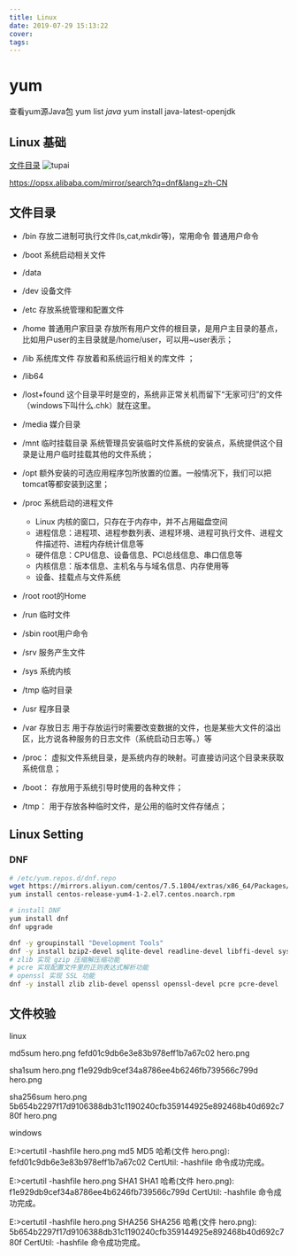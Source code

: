 ```yaml
---
title: Linux
date: 2019-07-29 15:13:22
cover:
tags:
---
```


# yum

查看yum源Java包
yum list *java*
yum install java-latest-openjdk



## Linux 基础

[文件目录](#文件目录)
![tupai](/img/docusaurus.svg)


https://opsx.alibaba.com/mirror/search?q=dnf&lang=zh-CN

## 文件目录
- /bin 存放二进制可执行文件(ls,cat,mkdir等)，常用命令 普通用户命令
- /boot 系统启动相关文件
- /data
- /dev 设备文件
- /etc 存放系统管理和配置文件
- /home 普通用户家目录 存放所有用户文件的根目录，是用户主目录的基点，比如用户user的主目录就是/home/user，可以用~user表示；
- /lib 系统库文件 存放着和系统运行相关的库文件 ；
- /lib64
- /lost+found 这个目录平时是空的，系统非正常关机而留下“无家可归”的文件（windows下叫什么.chk）就在这里。
- /media 媒介目录
- /mnt 临时挂载目录 系统管理员安装临时文件系统的安装点，系统提供这个目录是让用户临时挂载其他的文件系统；
- /opt 额外安装的可选应用程序包所放置的位置。一般情况下，我们可以把tomcat等都安装到这里；
- /proc 系统启动的进程文件
  - Linux 内核的窗口，只存在于内存中，并不占用磁盘空间
  - 进程信息：进程项、进程参数列表、进程环境、进程可执行文件、进程文件描述符、进程内存统计信息等
  - 硬件信息：CPU信息、设备信息、PCI总线信息、串口信息等
  - 内核信息：版本信息、主机名与与域名信息、内存使用等
  - 设备、挂载点与文件系统
- /root root的Home
- /run 临时文件
- /sbin root用户命令
- /srv 服务产生文件
- /sys 系统内核
- /tmp 临时目录
- /usr 程序目录
- /var 存放日志 用于存放运行时需要改变数据的文件，也是某些大文件的溢出区，比方说各种服务的日志文件（系统启动日志等。）等

- /proc： 虚拟文件系统目录，是系统内存的映射。可直接访问这个目录来获取系统信息；
- /boot： 存放用于系统引导时使用的各种文件；
- /tmp： 用于存放各种临时文件，是公用的临时文件存储点；

## Linux Setting

### DNF

```sh
# /etc/yum.repos.d/dnf.repo
wget https://mirrors.aliyun.com/centos/7.5.1804/extras/x86_64/Packages/centos-release-yum4-1-2.el7.centos.noarch.rpm
yum install centos-release-yum4-1-2.el7.centos.noarch.rpm

# install DNF
yum install dnf
dnf upgrade
```

```sh
dnf -y groupinstall "Development Tools"
dnf -y install bzip2-devel sqlite-devel readline-devel libffi-devel systemtap-sdt-devel openssl-static  lzma tk-devel xz-devel  ncurses-devel gdbm-devel  gcc
# zlib 实现 gzip 压缩解压缩功能
# pcre 实现配置文件里的正则表达式解析功能
# openssl 实现 SSL 功能
dnf -y install zlib zlib-devel openssl openssl-devel pcre pcre-devel
```

## 文件校验
linux

md5sum hero.png 
fefd01c9db6e3e83b978eff1b7a67c02  hero.png
 
sha1sum hero.png 
f1e929db9cef34a8786ee4b6246fb739566c799d  hero.png
 
sha256sum hero.png 
5b654b2297f17d9106388db31c1190240cfb359144925e892468b40d692c780f  hero.png
 

windows

E:\>certutil -hashfile hero.png md5
MD5 哈希(文件 hero.png):
fefd01c9db6e3e83b978eff1b7a67c02
CertUtil: -hashfile 命令成功完成。
 

E:\>certutil -hashfile hero.png SHA1
SHA1 哈希(文件 hero.png):
f1e929db9cef34a8786ee4b6246fb739566c799d
CertUtil: -hashfile 命令成功完成。
 

E:\>certutil -hashfile hero.png SHA256
SHA256 哈希(文件 hero.png):
5b654b2297f17d9106388db31c1190240cfb359144925e892468b40d692c780f
CertUtil: -hashfile 命令成功完成。